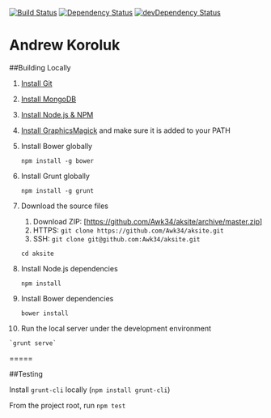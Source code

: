[![Build Status](https://api.travis-ci.org/Awk34/aksite.svg)](https://travis-ci.org/Awk34/aksite)
[![Dependency Status](https://david-dm.org/awk34/aksite.svg)](https://david-dm.org/awk34/aksite)
[![devDependency Status](https://david-dm.org/awk34/aksite/dev-status.svg)](https://david-dm.org/awk34/aksite#info=devDependencies)

Andrew Koroluk
===================

##Building Locally
1. [Install Git](http://www.git-scm.com/downloads)

2. [Install MongoDB](https://www.mongodb.org/downloads)
	
3. [Install Node.js & NPM](http://nodejs.org/download/)

4. [Install GraphicsMagick](http://www.graphicsmagick.org/) and make sure it is added to your PATH

5. Install Bower globally

	`npm install -g bower`

6. Install Grunt globally

	`npm install -g grunt`

7. Download the source files
    1. Download ZIP: [https://github.com/Awk34/aksite/archive/master.zip]
    2. HTTPS:  `git clone https://github.com/Awk34/aksite.git`
    3. SSH: `git clone git@github.com:Awk34/aksite.git`
	
	`cd aksite`
	
8. Install Node.js dependencies

	`npm install`

9. Install Bower dependencies

	`bower install`
	
10.  Run the local server under the development environment

	`grunt serve`

=====

##Testing

Install `grunt-cli` locally (`npm install grunt-cli`)

From the project root, run `npm test`

